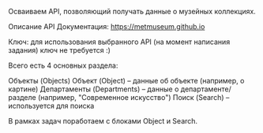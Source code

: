 Осваиваем API, позволяющий получать данные о музейных коллекциях.

Описание API
Документация: https://metmuseum.github.io

Ключ: для использования выбранного API (на момент написания задания) ключ не требуется :)

Всего есть 4 основных раздела:

Объекты (Objects)
Объект (Object) – данные об объекте (например, о картине)
Департаменты (Departments) –  данные о департаменте/разделе (например, "Современное искусство") 
Поиск (Search) – используется для поиска

В рамках задач поработаем с блоками Object и Search.